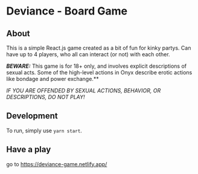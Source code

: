 # Deviance - Board Game
## About
This is a simple React.js game created as a bit of fun for kinky partys. Can have up to 4 players, who all can interact (or not) with each other. 

**_BEWARE:_**  This game is for 18+ only, and involves explicit descriptions of sexual acts. Some of the high-level actions in Onyx describe erotic actions like bondage and power exchange.**


*IF YOU ARE OFFENDED BY SEXUAL ACTIONS, BEHAVIOR, OR DESCRIPTIONS, DO NOT PLAY!*

## Development
To run, simply use `yarn start`.

## Have a play

go to https://deviance-game.netlify.app/